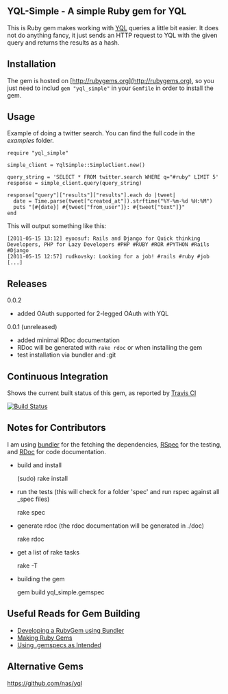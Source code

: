 YQL-Simple - A simple Ruby gem for YQL
-----------------------

This is Ruby gem makes working with [YQL](http://developer.yahoo.com/yql/) queries a little bit easier. It does not do anything fancy, it just sends an HTTP request to YQL with the given query and returns the results as a hash.


Installation
-----------------------------

The gem is hosted on [http://rubygems.org](http://rubygems.org), so you just need to includ `gem "yql_simple"` in your `Gemfile` in order to install the gem.


Usage
-----------------------------

Example of doing a twitter search. You can find the full code in the *examples* folder.

	require "yql_simple"
	
	simple_client = YqlSimple::SimpleClient.new()

	query_string = 'SELECT * FROM twitter.search WHERE q="#ruby" LIMIT 5'
	response = simple_client.query(query_string)

	response["query"]["results"]["results"].each do |tweet| 
	  date = Time.parse(tweet["created_at"]).strftime("%Y-%m-%d %H:%M")  
	  puts "[#{date}] #{tweet["from_user"]}: #{tweet["text"]}"
	end
		
This will output something like this:

	[2011-05-15 13:12] eyoosuf: Rails and Django for Quick thinking Developers, PHP for Lazy Developers #PHP #RUBY #ROR #PYTHON #Rails #Django
	[2011-05-15 12:57] rudkovsky: Looking for a job! #rails #ruby #job
	[...]
	

Releases
-----------------------------

0.0.2
- added OAuth supported for 2-legged OAuth with YQL

0.0.1 (unreleased)
- added minimal RDoc documentation
- RDoc will be generated with `rake rdoc` or when installing the gem
- test installation via bundler and :git

Continuous Integration
-----------------------------

Shows the current built status of this gem, as reported by [Travis CI](http://travis-ci.org/)

[![Build Status](https://secure.travis-ci.org/spier/gem_yql_simple.png)](http://travis-ci.org/spier/gem_yql_simple)


Notes for Contributors
-----------------------------

I am using [bundler](http://gembundler.com) for the fetching the dependencies, [RSpec](http://relishapp.com/rspec) for the testing, and [RDoc](http://rdoc.sourceforge.net/doc/index.html) for code documentation.

* build and install

	(sudo) rake install

* run the tests (this will check for a folder 'spec' and run rspec against all _spec files)

	rake spec
	
* generate rdoc (the rdoc documentation will be generated in ./doc)

	rake rdoc

* get a list of rake tasks

	rake -T
	
* building the gem

	gem build yql_simple.gemspec
	
	
	
Useful Reads for Gem Building
-----------------------------

* [Developing a RubyGem using Bundler](https://github.com/radar/guides/blob/master/gem-development.md)
* [Making Ruby Gems](http://timelessrepo.com/making-ruby-gems)
* [Using .gemspecs as Intended](http://yehudakatz.com/2010/04/02/using-gemspecs-as-intended/)

	
	
Alternative Gems
-----------------------------

https://github.com/nas/yql
